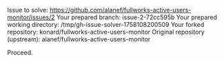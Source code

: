 Issue to solve: https://github.com/alanef/fullworks-active-users-monitor/issues/2
Your prepared branch: issue-2-72cc595b
Your prepared working directory: /tmp/gh-issue-solver-1758108200509
Your forked repository: konard/fullworks-active-users-monitor
Original repository (upstream): alanef/fullworks-active-users-monitor

Proceed.